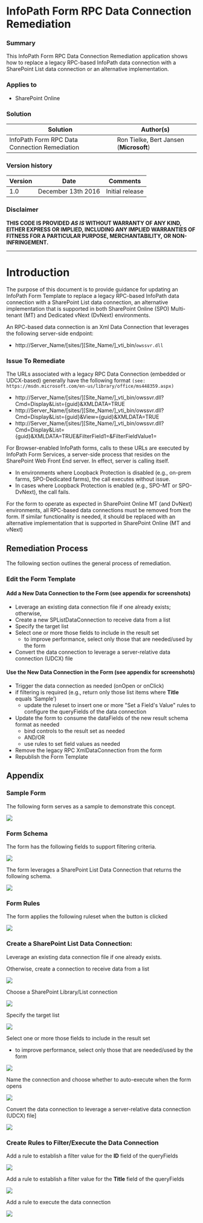 # InfoPath Form RPC Data Connection Remediation #

### Summary ###
This InfoPath Form RPC Data Connection Remediation application shows how to replace a legacy RPC-based InfoPath data connection with a SharePoint List data connection or an alternative implementation.

### Applies to ###
-  SharePoint Online

### Solution ###
Solution | Author(s)
---------|----------
InfoPath Form RPC Data Connection Remediation | Ron Tielke, Bert Jansen (**Microsoft**)

### Version history ###
Version  | Date | Comments
---------| -----| --------
1.0  | December 13th 2016 | Initial release

### Disclaimer ###
**THIS CODE IS PROVIDED *AS IS* WITHOUT WARRANTY OF ANY KIND, EITHER EXPRESS OR IMPLIED, INCLUDING ANY IMPLIED WARRANTIES OF FITNESS FOR A PARTICULAR PURPOSE, MERCHANTABILITY, OR NON-INFRINGEMENT.**


----------

# Introduction #
The purpose of this document is to provide guidance for updating an InfoPath Form Template to replace a legacy RPC-based InfoPath data connection with a SharePoint List data connection, an alternative implementation that is supported in both SharePoint Online (SPO) Multi-tenant (MT) and Dedicated vNext (DvNext) environments.  

An RPC-based data connection is an Xml Data Connection that leverages the following server-side endpoint:

- http://Server_Name/[sites/][Site_Name/]_vti_bin/`owssvr.dll`

### Issue To Remediate ###

The URLs associated with a legacy RPC Data Connection (embedded or UDCX-based) generally have the following format `(see: https://msdn.microsoft.com/en-us/library/office/ms448359.aspx)`

- http://Server_Name/[sites/][Site_Name/]_vti_bin/owssvr.dll?Cmd=Display&List={guid}&XMLDATA=TRUE
- http://Server_Name/[sites/][Site_Name/]_vti_bin/owssvr.dll?Cmd=Display&List={guid}&View={guid}&XMLDATA=TRUE
- http://Server_Name/[sites/][Site_Name/]_vti_bin/owssvr.dll?Cmd=Display&List={guid}&XMLDATA=TRUE&FilterField1=<name>&FilterFieldValue1=<value>

For Browser-enabled InfoPath forms, calls to these URLs are executed by InfoPath Form Services, a server-side process that resides on the SharePoint Web Front End server.  In effect, server is calling itself.  

- In environments where Loopback Protection is disabled (e.g., on-prem farms, SPO-Dedicated farms), the call executes without issue.
- In cases where Loopback Protection is enabled (e.g., SPO-MT or SPO-DvNext), the call fails.

For the form to operate as expected in SharePoint Online MT (and DvNext) environments, all RPC-based data connections must be removed from the form.  If similar functionality is needed, it should be replaced with an alternative implementation that is supported in SharePoint Online (MT and vNext)

## Remediation Process ##

The following section outlines the general process of remediation.

### Edit the Form Template ###

#### Add a New Data Connection to the Form (see appendix for screenshots) ####

- Leverage an existing data connection file if one already exists; otherwise,
- Create a new SPListDataConnection to receive data from a list
- Specify the target list
- Select one or more those fields to include in the result set
	- to improve performance, select only those that are needed/used by the form
- Convert the data connection to leverage a server-relative data connection (UDCX) file

#### Use the New Data Connection in the Form (see appendix for screenshots) ####

- Trigger the data connection as needed (onOpen or onClick)
- if filtering is required (e.g., return only those list items where **Title** equals ‘Sample’)
	- update the ruleset to insert one or more "Set a Field's Value" rules to configure the queryFields of the data connection
- Update the form to consume the dataFields of the new result schema format as needed
	- bind controls to the result set as needed
	- AND/OR
	- use rules to set field values as needed
- Remove the legacy RPC XmlDataConnection from the form
- Republish the Form Template

## Appendix ##

### Sample Form ###

The following form serves as a sample to demonstrate this concept.

![](images/App_SampleForm.png) 

### Form Schema ###

The form has the following fields to support filtering criteria.

![](images/App_FormSchema1.png)

The form leverages a SharePoint List Data Connection that returns the following schema.

![](images/App_FormSchema2.png)

### Form Rules ###

The form applies the following ruleset when the button is clicked

![](images/App_FormRules1.png)

### Create a SharePoint List Data Connection: ###

Leverage an existing data connection file if one already exists.

Otherwise, create a connection to receive data from a list

![](images/App_SPListDataConnection1.png)

Choose a SharePoint Library/List connection

![](images/App_SPListDataConnection2.png)

Specify the target list

![](images/App_SPListDataConnection3.png)

Select one or more those fields to include in the result set

- to improve performance, select only those that are needed/used by the form

![](images/App_SPListDataConnection4.png)

Name the connection and choose whether to auto-execute when the form opens

![](images/App_SPListDataConnection5.png)

Convert the data connection to leverage a server-relative data connection (UDCX) file]

![](images/App_SPListDataConnection6.png)

### Create Rules to Filter/Execute the Data Connection ###

Add a rule to establish a filter value for the **ID** field of the queryFields

![](images/App_SPListDataConnection7.png)

Add a rule to establish a filter value for the **Title** field of the queryFields

![](images/App_SPListDataConnection8.png)

Add a rule to execute the data connection

![](images/App_SPListDataConnection9.png)

